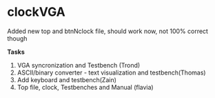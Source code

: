 # clockVGA


Added new top and btnNclock file, should work now, not 100% correct though


**Tasks**

1) VGA syncronization and Testbench (Trond)
2) ASCII/binary converter - text visualization and testbench(Thomas)
3) Add keyboard and testbench(Zain)
4) Top file, clock, Testbenches and Manual (flavia)

